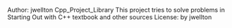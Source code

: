 Author:  jwellton
Cpp_Project_Library
This project tries to solve problems in Starting Out with C++ textbook and other sources 
License: by jwellton
